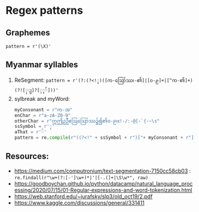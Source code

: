 # Regex patterns

## Graphemes

`pattern = r'(\X)'`

## Myanmar syllables

1. ReSegment: `pattern = r'(?:(?<!္)([က-ဪဿ၊-၏]|[၀-၉]+|[^က-၏]+)(?![ှျ]?[့္်]))'`
2. sylbreak and myWord: 
    ```py
    myConsonant = r"က-အ"
    enChar = r"a-zA-Z0-9"
    otherChar = r"ဣဤဥဦဧဩဪဿ၌၍၏၀-၉၊။!-/:-@[-`{-~\s"
    ssSymbol = r'္'
    aThat = r'်'
    pattern = re.compile(r"((?<!" + ssSymbol + r")["+ myConsonant + r"](?![" + aThat + ssSymbol + r"])" + r"|[" + enChar + otherChar + r"])")
    ```



## Resources:

* https://medium.com/computronium/text-segmentation-7150cc58cb03 : `re.findall(r"\w+(?:[-']\w+)*|'|[-.(]+|\S\w*", raw)`
* https://goodboychan.github.io/python/datacamp/natural_language_processing/2020/07/15/01-Regular-expressions-and-word-tokenization.html
* https://web.stanford.edu/~jurafsky/slp3/old_oct19/2.pdf
* https://www.kaggle.com/discussions/general/331411